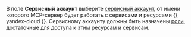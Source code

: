 В поле **Сервисный аккаунт** выберите [сервисный аккаунт](../../../iam/concepts/users/service-accounts.md), от имени которого MCP-сервер будет работать с сервисами и ресурсами {{ yandex-cloud }}. Сервисному аккаунту должны быть назначены [роли](../../../iam/concepts/access-control/roles.md), достаточные для доступа к этим ресурсам и сервисам.